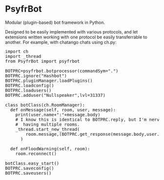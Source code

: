 PsyfrBot
========

Modular (plugin-based) bot framework in Python. 

Designed to be easily implemented with various protocols, and let extensions
written working with one protocol be easily transferrable to another.
For example, with chatango chats using ch.py:

<pre>
import ch
import _thread
from PsyfrBot import psyfrbot

BOTPRC=psyfrbot.botprocessor(commandSym=".")
BOTPRC.ignore("Hashbot")
BOTPRC.pluginManager.loadPlugins()
BOTPRC.loadconfig()
BOTPRC.loadusers()
BOTPRC.adduser("Nullspeaker",lvl=31337)

class botClass(ch.RoomManager):
  def onMessage(self, room, user, message):
    print(user.name+":"+message.body)
    # I know this is identical to BOTPRC.reply, but I'm nervous about
    #  having multiple rooms. 
    _thread.start_new_thread(
        room.message,(BOTPRC.get_response(message.body,user.name),)
      )
  
  def onFloodWarning(self, room):
    room.reconnect()

botClass.easy_start()
BOTPRC.saveconfig()
BOTPRC.saveusers()
</pre>